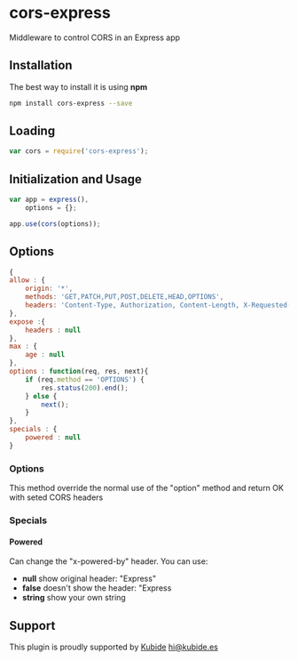 # cors-express

Middleware to control CORS in an Express app

## Installation

The best way to install it is using **npm**

```sh
npm install cors-express --save
```

## Loading

```js
var cors = require('cors-express');
```

## Initialization and Usage

```js
var app = express(),
    options = {};

app.use(cors(options));
```

## Options

```js
{
allow : {
    origin: '*',
    methods: 'GET,PATCH,PUT,POST,DELETE,HEAD,OPTIONS',
    headers: 'Content-Type, Authorization, Content-Length, X-Requested-With, X-HTTP-Method-Override'
},
expose :{
    headers : null
},
max : {
    age : null
},
options : function(req, res, next){
    if (req.method == 'OPTIONS') {
        res.status(200).end();
    } else {
        next();
    }
},
specials : {
    powered : null
}
```
### Options

This method override the normal use of the "option" method and return OK with seted CORS headers

### Specials

#### Powered

Can change the "x-powered-by" header. You can use:

* **null** show original header: "Express"
* **false** doesn't show the header: "Express
* **string** show your own string


## Support

This plugin is proudly supported by [Kubide](http://kubide.es/) [hi@kubide.es](mailto:hi@kubide.es)

